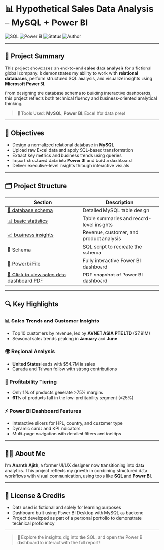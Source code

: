 # 📊 Hypothetical Sales Data Analysis – MySQL + Power BI

![SQL](https://img.shields.io/badge/Database-MySQL-blue?logo=mysql)
![Power BI](https://img.shields.io/badge/Visualization-Power%20BI-yellow?logo=powerbi&logoColor=white)
![Status](https://img.shields.io/badge/Project-Completed-brightgreen)
![Author](https://img.shields.io/badge/Built%20by-Ananth%20Ajith-lightgrey)

---

## 🧠 Project Summary

This project showcases an end-to-end **sales data analysis** for a fictional global company. It demonstrates my ability to work with **relational databases**, perform structured SQL analysis, and visualize insights using **Microsoft Power BI**.

From designing the database schema to building interactive dashboards, this project reflects both technical fluency and business-oriented analytical thinking.

> 📌 Tools Used: **MySQL**, **Power BI**, Excel (for data prep)

---

## 🎯 Objectives

- Design a normalized relational database in **MySQL**
- Upload raw Excel data and apply SQL-based transformation
- Extract key metrics and business trends using queries
- Import structured data into **Power BI** and build a dashboard
- Deliver executive-level insights through interactive visuals

---

## 🗂️ Project Structure

| Section | Description |
|---------|-------------|
| [📘 database schema](./docs/database_schema.md) | Detailed MySQL table design |
| [📊 basic statistics](./docs/basic_statistics.md) | Table summaries and record-level insights |
| [📈 business insights](./docs/business_insights.md) | Revenue, customer, and product analysis |
| [🧾 Schema](./sql/create_tables.sql) | SQL script to recreate the schema |
| [📂 Powerbi File](./ProjectPowerbi.pbix) | Fully interactive Power BI dashboard |
| [🔘 Click to view sales data dashboard PDF](./Dashboard/SalesData.pdf) | PDF snapshot of Power BI dashboard |



---

## 🔍 Key Highlights

### 📊 Sales Trends and Customer Insights
- Top 10 customers by revenue, led by **AVNET ASIA PTE LTD** ($7.91M)
- Seasonal sales trends peaking in **January** and **June**

### 🌍 Regional Analysis
- **United States** leads with $54.7M in sales
- Canada and Taiwan follow with strong contributions

### 💸 Profitability Tiering
- Only **1%** of products generate >75% margins
- **61%** of products fall in the low-profitability segment (≤25%)

### ⚡ Power BI Dashboard Features
- Interactive slicers for HPL, country, and customer type
- Dynamic cards and KPI indicators
- Multi-page navigation with detailed filters and tooltips

---

## 🙋‍♂️ About Me

I’m **Ananth Ajith**, a former UI/UX designer now transitioning into data analytics. This project reflects my growth in combining structured data workflows with visual communication, using tools like **SQL** and **Power BI**.

---

## 📄 License & Credits

- Data used is fictional and solely for learning purposes
- Dashboard built using Power BI Desktop with MySQL as backend
- Project developed as part of a personal portfolio to demonstrate technical proficiency

---

> 🚀 Explore the insights, dig into the SQL, and open the Power BI dashboard to interact with the full report!
